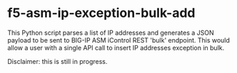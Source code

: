 # f5-asm-ip-exception-bulk-add

This Python script parses a list of IP addresses and generates a JSON payload to be sent to BIG-IP ASM iControl REST 'bulk' endpoint. This would allow a user with a single API call to insert IP addresses exception in bulk. 

Disclaimer: this is still in progress.
